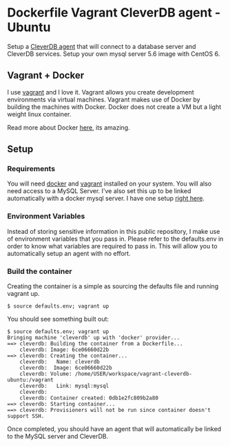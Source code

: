 # Dockerfile Vagrant CleverDB agent - Ubuntu
Setup a [CleverDB agent](https://cleverdb.io) that will connect to a database server and CleverDB services.
Setup your own mysql server 5.6 image with CentOS 6.

## Vagrant + Docker
I use [vagrant](http://www.vagrantup.com/) and I love it.  Vagrant allows you create development environments via virtual machines.  Vagrant makes use of Docker by building the machines with Docker.  Docker does not create a VM but a light weight linux container.

Read more about Docker [here](https://www.docker.com/), its amazing.

## Setup
### Requirements
You will need [docker](https://www.docker.com/) and [vagrant](http://www.vagrantup.com/) installed on your system.  You will also need access to a MySQL Server.  I've also set this up to be linked automatically with a docker mysql server.  I have one setup [right here](https://github.com/jlope001/vagrant-mysql).

### Environment Variables
Instead of storing sensitive information in this public repository, I make use of environment variables that you pass in.  Please refer to the defaults.env in order to know what variables are required to pass in.  This will allow you to automatically setup an agent with no effort.

### Build the container
Creating the container is a simple as sourcing the defaults file and running vagrant up.

```
$ source defaults.env; vagrant up
```

You should see something built out:

```
$ source defaults.env; vagrant up
Bringing machine 'cleverdb' up with 'docker' provider...
==> cleverdb: Building the container from a Dockerfile...
    cleverdb: Image: 6ce06660d22b
==> cleverdb: Creating the container...
    cleverdb:   Name: cleverdb
    cleverdb:  Image: 6ce06660d22b
    cleverdb: Volume: /home/USER/workspace/vagrant-cleverdb-ubuntu:/vagrant
    cleverdb:   Link: mysql:mysql
    cleverdb:
    cleverdb: Container created: 0db1e2fc809b2a80
==> cleverdb: Starting container...
==> cleverdb: Provisioners will not be run since container doesn't support SSH.
```

Once completed, you should have an agent that will automatically be linked to the MySQL server and CleverDB.
